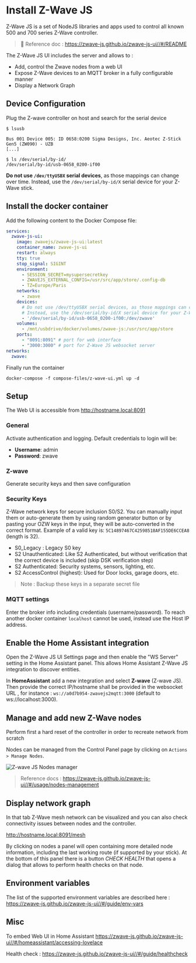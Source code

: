 # Install Z-Wave JS

Z-Wave JS is a set of NodeJS libraries and apps used to control all known 500 and 700 series Z-Wave controller.

> :memo: Reference doc :
> https://zwave-js.github.io/zwave-js-ui//#/README

The Z-Wave JS UI includes the server and allows to :
- Add, control the Zwave nodes from a web UI
- Expose Z-Wave devices to an MQTT broker in a fully configurable manner
- Display a Network Graph

## Device Configuration

Plug the Z-wave controller on host and search for the serial device

```
$ lsusb

Bus 001 Device 005: ID 0658:0200 Sigma Designs, Inc. Aeotec Z-Stick Gen5 (ZW090) - UZB
[...]

$ ls /dev/serial/by-id/
/dev/serial/by-id/usb-0658_0200-if00
```

**Do not use `/dev/ttyUSBX` serial devices**, as those mappings can change over time.
Instead, use the `/dev/serial/by-id/X` serial device for your Z-Wave stick.

## Install the docker container

Add the following content to the Docker Compose file:

``` yml
services:
  zwave-js-ui:
    image: zwavejs/zwave-js-ui:latest
    container_name: zwave-js-ui
    restart: always
    tty: true
    stop_signal: SIGINT
    environment:
      - SESSION_SECRET=mysupersecretkey
      - ZWAVEJS_EXTERNAL_CONFIG=/usr/src/app/store/.config-db
      - TZ=Europe/Paris
    networks:
      - zwave
    devices:
      # Do not use /dev/ttyUSBX serial devices, as those mappings can change over time.
      # Instead, use the /dev/serial/by-id/X serial device for your Z-Wave stick.
      - '/dev/serial/by-id/usb-0658_0200-if00:/dev/zwave'
    volumes:
      - /mnt/usbdrive/docker/volumes/zwave-js:/usr/src/app/store
    ports:
      - "8091:8091" # port for web interface
      - "3000:3000" # port for Z-Wave JS websocket server
networks:
  zwave: 
```
Finally run the container

```
docker-compose -f compose-files/z-wave-ui.yml up -d
```

## Setup

The Web UI is accessible from http://hostname.local:8091

### General

Activate authentication and logging.
Default credentials to login will be:
- **Username**: admin
- **Password**: zwave

### Z-wave

Generate security keys and then save configuration

### Security Keys 

Z-Wave network keys for secure inclusion S0/S2. You can manually input them or auto-generate them by using random generator button or by pasting your OZW keys in the input, they will be auto-converted in the correct format. Example of a valid key is: `5C14897467C42598518AF155DE6CCEA8` (length is 32).

- S0_Legacy : Legacy S0 key
- S2 Unauthenticated: Like S2 Authenticated, but without verification that the correct device is included (skip DSK verification step)
- S2 Authenticated: Security systems, sensors, lighting, etc.
- S2 AccessControl (highest): Used for Door locks, garage doors, etc.

> Note : Backup these keys in a separate secret file

### MQTT settings

Enter the broker info including credentials (username/password). 
To reach another docker container `localhost` cannot be used, instead use the Host IP address.

## Enable the Home Assistant integration

Open the Z-Wave JS UI Settings page and then enable the "WS Server" setting in the Home Assistant panel. This allows Home Assistant Z-Wave JS integration to discover entities.

In **HomeAssistant** add a new integration and select **Z-wave** (Z-wave JS).
Then provide the correct IP/hostname shall be provided in the websocket URL , for instance : `ws://a0d7b954-zwavejs2mqtt:3000` (default to ws://localhost:3000).

## Manage and add new Z-Wave nodes 

Perform first a hard reset of the controller in order to recreate network from scratch

Nodes can be managed from the Control Panel page by clicking on `Actions > Manage Nodes`.

![Z-wave JS Nodes manager](https://zwave-js.github.io/zwave-js-ui/_images/nodes_manager.png)

> Reference docs : https://zwave-js.github.io/zwave-js-ui//#/usage/nodes-management

## Display network graph

In that tab Z-Wave mesh network can be visualized and you can also check connectivity issues between nodes and the controller.

http://hostname.local:8091/mesh

By clicking on nodes  a panel will open containing more detailed node information, including the last working route (if supported by your stick). At the bottom of this panel there is a button *CHECK HEALTH* that opens a dialog that allows to perform health checks on that node.

## Environment variables

The list of the supported environment variables are described here :
https://zwave-js.github.io/zwave-js-ui//#/guide/env-vars

## Misc

To embed Web UI in Home Assistant
https://zwave-js.github.io/zwave-js-ui//#/homeassistant/accessing-lovelace

Health check :
https://zwave-js.github.io/zwave-js-ui//#/guide/healthcheck
